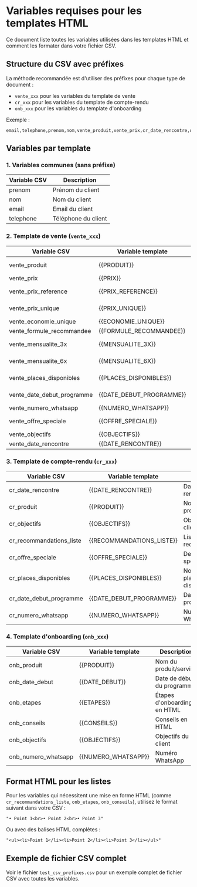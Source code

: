 # Variables requises pour les templates HTML

Ce document liste toutes les variables utilisées dans les templates HTML et comment les formater dans votre fichier CSV.

## Structure du CSV avec préfixes

La méthode recommandée est d'utiliser des préfixes pour chaque type de document :

- `vente_xxx` pour les variables du template de vente
- `cr_xxx` pour les variables du template de compte-rendu
- `onb_xxx` pour les variables du template d'onboarding

Exemple :
```csv
email,telephone,prenom,nom,vente_produit,vente_prix,cr_date_rencontre,onb_etapes,...
```

## Variables par template

### 1. Variables communes (sans préfixe)

| Variable CSV | Description |
|--------------|-------------|
| prenom | Prénom du client |
| nom | Nom du client |
| email | Email du client |
| telephone | Téléphone du client |

### 2. Template de vente (`vente_xxx`)

| Variable CSV | Variable template | Description |
|--------------|-------------------|-------------|
| vente_produit | {{PRODUIT}} | Nom du produit/service |
| vente_prix | {{PRIX}} | Prix du produit |
| vente_prix_reference | {{PRIX_REFERENCE}} | Prix de référence (barré) |
| vente_prix_unique | {{PRIX_UNIQUE}} | Prix unique/promotionnel |
| vente_economie_unique | {{ECONOMIE_UNIQUE}} | Montant économisé |
| vente_formule_recommandee | {{FORMULE_RECOMMANDEE}} | Nom du package |
| vente_mensualite_3x | {{MENSUALITE_3X}} | Montant mensualité en 3 fois |
| vente_mensualite_6x | {{MENSUALITE_6X}} | Montant mensualité en 6 fois |
| vente_places_disponibles | {{PLACES_DISPONIBLES}} | Nombre de places disponibles |
| vente_date_debut_programme | {{DATE_DEBUT_PROGRAMME}} | Date de début du programme |
| vente_numero_whatsapp | {{NUMERO_WHATSAPP}} | Numéro WhatsApp |
| vente_offre_speciale | {{OFFRE_SPECIALE}} | Description offre spéciale |
| vente_objectifs | {{OBJECTIFS}} | Objectifs du client |
| vente_date_rencontre | {{DATE_RENCONTRE}} | Date de la rencontre |

### 3. Template de compte-rendu (`cr_xxx`)

| Variable CSV | Variable template | Description |
|--------------|-------------------|-------------|
| cr_date_rencontre | {{DATE_RENCONTRE}} | Date de la rencontre |
| cr_produit | {{PRODUIT}} | Nom du produit/service |
| cr_objectifs | {{OBJECTIFS}} | Objectifs du client |
| cr_recommandations_liste | {{RECOMMANDATIONS_LISTE}} | Liste HTML des recommandations |
| cr_offre_speciale | {{OFFRE_SPECIALE}} | Description offre spéciale |
| cr_places_disponibles | {{PLACES_DISPONIBLES}} | Nombre de places disponibles |
| cr_date_debut_programme | {{DATE_DEBUT_PROGRAMME}} | Date de début du programme |
| cr_numero_whatsapp | {{NUMERO_WHATSAPP}} | Numéro WhatsApp |

### 4. Template d'onboarding (`onb_xxx`)

| Variable CSV | Variable template | Description |
|--------------|-------------------|-------------|
| onb_produit | {{PRODUIT}} | Nom du produit/service |
| onb_date_debut | {{DATE_DEBUT}} | Date de début du programme |
| onb_etapes | {{ETAPES}} | Étapes d'onboarding en HTML |
| onb_conseils | {{CONSEILS}} | Conseils en HTML |
| onb_objectifs | {{OBJECTIFS}} | Objectifs du client |
| onb_numero_whatsapp | {{NUMERO_WHATSAPP}} | Numéro WhatsApp |

## Format HTML pour les listes

Pour les variables qui nécessitent une mise en forme HTML (comme `cr_recommandations_liste`, `onb_etapes`, `onb_conseils`), utilisez le format suivant dans votre CSV :

```
"• Point 1<br>• Point 2<br>• Point 3"
```

Ou avec des balises HTML complètes :

```
"<ul><li>Point 1</li><li>Point 2</li><li>Point 3</li></ul>"
```

## Exemple de fichier CSV complet

Voir le fichier `test_csv_prefixes.csv` pour un exemple complet de fichier CSV avec toutes les variables.
